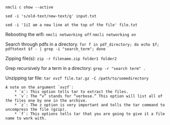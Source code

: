 `nmcli c show --active`

`sed -i 's/old-text/new-text/g' input.txt`

`sed -i '1iI am a new line at the top of the file' file.txt`

Rebooting the wifi: 
`nmcli networking off`
`nmcli networking on`

Search through pdfs in a directory.
```for f in pdf_directory; do echo $f; pdftotext $f - | grep -i "search_term"; done```

Zipping file(s): `zip -r filename.zip folder1 folder2`

Grep recursively for a term in a directory: `grep -r "search term" .`

Unzipping tar file: `tar xvzf file.tar.gz -C /path/to/somedirectory`

    A note on the argument `xvzf`:
        * `x`: This option tells tar to extract the files.
        * `v`: The “v” stands for “verbose.” This option will list all of the files one by one in the archive.
        * `z`: The z option is very important and tells the tar command to uncompress the file (gzip).
        * `f`: This options tells tar that you are going to give it a file name to work with.
